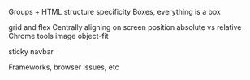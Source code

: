 Groups + HTML structure
specificity
Boxes, everything is a box

grid and flex
Centrally aligning on screen
position absolute vs relative
Chrome tools
image object-fit

sticky navbar

Frameworks, browser issues, etc
